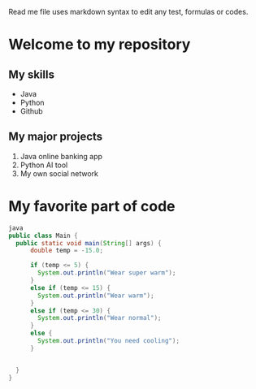 Read me file uses markdown syntax to edit any test, formulas or codes.
# Welcome to my repository 

## My skills
- Java
- Python
- Github

## My major projects
1. Java online banking app
2. Python AI tool
3. My own social network

# My favorite part of code
```java
java
public class Main {
  public static void main(String[] args) {
      double temp = -15.0;

      if (temp <= 5) {
        System.out.println("Wear super warm");
      }
      else if (temp <= 15) {
        System.out.println("Wear warm");
      }
      else if (temp <= 30) {
        System.out.println("Wear normal");
      }
      else {
        System.out.println("You need cooling");
      }


  }
}
```
